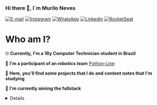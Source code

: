 ### Hi there 👋, I´m Murilo Neves

[![E-mail](http://img.shields.io/badge/Gmail-800BEE?logo=gmail&style=for-the-badge&logoColor=white)](mailto::murilodesouzaneves@gmail.com)
[![Instagram](http://img.shields.io/badge/Instagram-800BEE?logo=instagram&style=for-the-badge&logoColor=white)](https://www.instagram.com/murilo.souzaneves/)
[![WhatsApp](https://img.shields.io/badge/WhatsApp-800BEE?logo=whatsapp&style=for-the-badge&logoColor=white)](https://api.whatsapp.com/send?1=pt_BR&phone=5543988083996)
[![Linkedin](https://img.shields.io/badge/Linkedin-800BEE?logo=linkedin&style=for-the-badge&logoColor=white)](https://www.linkedin.com/in/murilo-souza-5b672a1a0/)
[![RocketSeat](https://img.shields.io/badge/RocketSeat-800BEE?logo=Apache-RocketMQ&style=for-the-badge&logoColor=white)](https://app.rocketseat.com.br/me/murilo-neves-08720)

# Who am I?

:nerd_face: **Currently, I'm a 18y Computer Technician student in Brazil**  

:robot: **I'm a participant of an robotics team** [Python-Line](https://github.com/Python-Line)

:bookmark_tabs: **Here, you'll find some projects that I do and content notes that I'm studying** 

:seedling: **I'm currently aiming the fullstack**

<details>
<ul>
    👩‍💻I have experience with:
    <li><img src="https://img.shields.io/badge/HTML5-800BEE?logo=HTML5&style=for-the-badge&logoColor=white"/></li>
    <li><img src="https://img.shields.io/badge/CSS3-800BEE?logo=CSS3&style=for-the-badge&logoColor=white"/></li>
    <li><img src="https://img.shields.io/badge/JavaScript-800BEE?logo=Javascript&style=for-the-badge&logoColor=white"/></li>
    <li><img src="https://img.shields.io/badge/Typescript-800BEE?logo=Typescript&style=for-the-badge&logoColor=white"/></li>
    <li><img src="https://img.shields.io/badge/ReactJS-800BEE?logo=React&style=for-the-badge&logoColor=white"/></li>
    <li><img src="https://img.shields.io/badge/NodeJS-800BEE?logo=Node.JS&style=for-the-badge&logoColor=white"/></li>
    <li><img src="https://img.shields.io/badge/React Native-800BEE?logo=React&style=for-the-badge&logoColor=white"/></li>
</ul>

<ul>
    📚I'm studying: 
    <li><img src="https://img.shields.io/badge/NEXTJS-800BEE?style=for-the-badge&logoColor=white%22"/></li>
    <li><img src="https://img.shields.io/badge/DOCKER-800BEE?logo=docker&style=for-the-badge&logoColor=white"/></li>
    <li><img src="https://img.shields.io/badge/Postgresql-800BEE?logo=POSTGRESql&style=for-the-badge&logoColor=white"/></li>
</ul>
    
<img align="center" src="https://github-profile-trophy.vercel.app/?username=muNeves3" alt="Trophies" />
</details>

